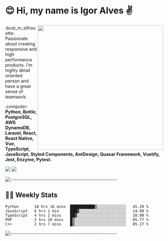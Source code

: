 # :blush: Hi, my name is Igor Alves :v:

<img src="https://github-readme-stats.vercel.app/api?username=iguit0&show_icons=true&count_private=true&theme=dark" min-width="400px" max-width="400px" width="400px" align="right" />

<p align="left"> 
  :bust_in_silhouette: Passionate about creating responsive and high performance products.
  I'm highly detail oriented person and have a great sense of teamwork.
</p>

<p align="left">
  :computer: <strong>Python, Bottle, PostgreSQL, AWS DynamoDB, Laravel, React, React Native, Vue, TypeScript, JavaScript, Styled Components, AntDesign, Quasar Framework, Vuetify, Jest, Enzyme, Pytest.</strong>
</p>

<p align="left">
  <a href="https://www.linkedin.com/in/igor-lucio-alves" target="_blank" rel="noopener noreferrer" alt="Linkedin">
  <img src="https://img.shields.io/badge/LinkedIn-0077B5?style=for-the-badge&logo=linkedin&logoColor=white" /></a>

  <a href="https://t.me/iguit0" target="_blank" rel="noopener noreferrer" alt="Telegram">
  <img src="https://img.shields.io/badge/Telegram-2CA5E0?style=for-the-badge&logo=telegram&logoColor=white" /></a>
</p>

![-----------------------------------------------------](https://raw.githubusercontent.com/andreasbm/readme/master/assets/lines/aqua.png)

## :man_technologist: Weekly Stats
<!--START_SECTION:waka-->
```text
Python       18 hrs 16 mins  ███████████▒░░░░░░░░░░░░░   45.20 % 
JavaScript   6 hrs 1 min     ███▓░░░░░░░░░░░░░░░░░░░░░   14.90 % 
TypeScript   4 hrs 2 mins    ██▓░░░░░░░░░░░░░░░░░░░░░░   10.00 % 
PHP          2 hrs 20 mins   █▒░░░░░░░░░░░░░░░░░░░░░░░   05.77 % 
C++          2 hrs 7 mins    █▒░░░░░░░░░░░░░░░░░░░░░░░   05.27 % 
```
<!--END_SECTION:waka-->
![-----------------------------------------------------](https://raw.githubusercontent.com/andreasbm/readme/master/assets/lines/aqua.png)

